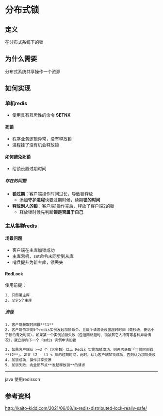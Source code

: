 # 分布式锁

## 定义

在分布式系统下的锁

## 为什么需要

分布式系统共享操作一个资源

## 如何实现

### 单机redis

* 使用具有互斥性的命令 **SETNX**

#### 死锁

* 程序业务逻辑异常，没有释放锁
* 进程挂了没有机会释放锁

#### 如何避免死锁

* 给锁设置过期时间

##### 存在的问题

* **锁过期**：客户端操作时间过长，导致锁释放
  * 添加**守护进程**快要过期时候，续期**锁的时间**
* **释放别人的锁**：客户端1操作完后，释放了客户端2的锁
  * 释放锁时候先判断**锁是否属于自己**

### 主从集群redis

#### 场景问题

* 客户端在主库加锁成功
* 主库宕机，set命令未同步到从库
* 哨兵提升为新主库，锁丢失

#### RedLock

使用前提：

 	1. 只部署主库
 	2. 至少5个主库

##### 流程

 	1. 客户端获取时间戳**t1**
 	2. 客户端依次向5个redis实例发起加锁命令，且每个请求会设置超时时间（毫秒级，要远小于锁的有效时间），如果某一个实例加锁失败（包括网络超时、锁被其它人持有等各种异常情况），就立即向下一个 Redis 实例申请加锁

 	3. 如果客户端从 >=3 个（大多数）以上 Redis 实例加锁成功，则再次获取「当前时间戳**t2**」，如果 t2 - t1 < 锁的过期时间，此时，认为客户端加锁成功，否则认为加锁失败
 	4. 加锁成功，操作共享资源
 	5. 加锁失败，向全部节点**发起释放锁**的请求

---

java 使用redisson

## 参考资料

http://kaito-kidd.com/2021/06/08/is-redis-distributed-lock-really-safe/
